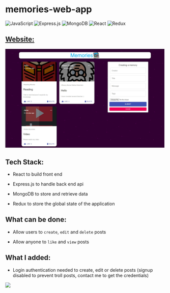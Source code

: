# memories-web-app


![JavaScript](https://img.shields.io/badge/-JavaScript-%23F7DF1C?style=flat-square&logo=javascript&logoColor=000000&labelColor=%23F7DF1C&color=%23FFCE5A)
![Express.js](https://img.shields.io/badge/express.js-%23404d59.svg?style=flat-square&logo=express&logoColor=%2361DAFB)
![MongoDB](https://img.shields.io/badge/MongoDB-%234ea94b.svg?style=flat-square&logo=mongodb&logoColor=white)
![React](https://img.shields.io/badge/-React-61DAFB?style=flat-square&logo=react&logoColor=ffffff)
![Redux](https://img.shields.io/badge/redux-%23593d88.svg?style=flat-square&logo=redux&logoColor=white)

## [Website:](https://tjh-memories-app.netlify.app/)

<img src="demo.jpeg" alt="demo image" width=500 />

## Tech Stack:

- React to build front end

- Express.js to handle back end api

- MongoDB to store and retrieve data

- Redux to store the global state of the application

## What can be done:

- Allow users to `create`, `edit` and `delete` posts

- Allow anyone to `like` and `view` posts

## What I added:

- Login authentication needed to create, edit or delete posts (signup disabled to prevent troll posts, contact me to get the credentials)

<a href="https://github.com/adrianhajdin/project_mern_memories" alt="reference" target="_blank"><img src="http://img.shields.io/badge/-Reference-007ACC?style=flat-square&logo=github&logoColor=ffffff" > </a>

